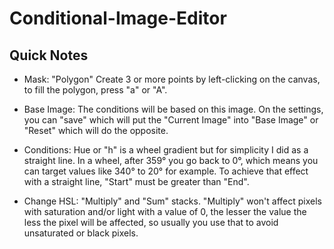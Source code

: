 # Conditional-Image-Editor

## Quick Notes

- Mask: "Polygon" Create 3 or more points by left-clicking on the canvas, to fill the polygon, press "a" or "A".
  
- Base Image:  The conditions will be based on this image. On the settings, you can "save" which will put the "Current Image" into "Base Image" or "Reset" which will do the opposite.

- Conditions: Hue or "h" is a wheel gradient but for simplicity I did as a straight line. In a wheel, after 359° you go back to 0°, which means you can target values like 340° to 20° for example. To achieve that effect with a straight line, "Start" must be greater than "End".

- Change HSL: "Multiply" and "Sum" stacks. "Multiply" won't affect pixels with saturation and/or light with a value of 0, the lesser the value the less the pixel will be affected, so usually you use that to avoid unsaturated or black pixels.
